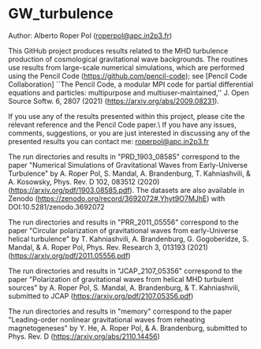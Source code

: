 # GW_turbulence

Author: Alberto Roper Pol (roperpol@apc.in2p3.fr)

This GitHub project produces results related to the MHD turbulence production of cosmological gravitational wave backgrounds.
The routines use results from large-scale numerical simulations, which are performed using the Pencil Code (https://github.com/pencil-code);
see [Pencil Code Collaboration] ``The Pencil Code, a modular MPI code for partial differential equations and particles: multipurpose and multiuser-maintained,''
J. Open Source Softw. 6, 2807 (2021) (https://arxiv.org/abs/2009.08231).

If you use any of the results presented within this project, please cite the relevant reference and the Pencil Code paper.\\
If you have any issues, comments, suggestions, or you are just interested in discussing any of the presented results you can contact me: roperpol@apc.in2p3.fr

The run directories and results in "PRD_1903_08585" correspond to the paper "Numerical Simulations of Gravitational Waves from Early-Universe Turbulence"
by A. Roper Pol, S. Mandal, A. Brandenburg, T. Kahniashvili, & A. Kosowsky, Phys. Rev. D 102, 083512 (2020) (https://arxiv.org/pdf/1903.08585.pdf).
The datasets are also available in Zenodo (https://zenodo.org/record/3692072#.Yhyt9O7MJhE) with DOI:10.5281/zenodo.3692072

The run directories and results in "PRR_2011_05556" correspond to the paper "Circular polarization of gravitational waves from early-Universe helical turbulence"
by T. Kahniashvili, A. Brandenburg, G. Gogoberidze, S. Mandal, & A. Roper Pol, Phys. Rev. Research 3, 013193 (2021) (https://arxiv.org/pdf/2011.05556.pdf)

The run directories and results in "JCAP_2107_05356" correspond to the paper "Polarization of gravitational waves from helical MHD turbulent sources"
by A. Roper Pol, S. Mandal, A. Brandenburg, & T. Kahniashvili, submitted to JCAP (https://arxiv.org/pdf/2107.05356.pdf)

The run directories and results in "memory" correspond to the paper "Leading-order nonlinear gravitational waves from reheating magnetogeneses" by Y. He, A. Roper Pol, & A. Brandenburg, submitted to Phys. Rev. D (https://arxiv.org/abs/2110.14456)
